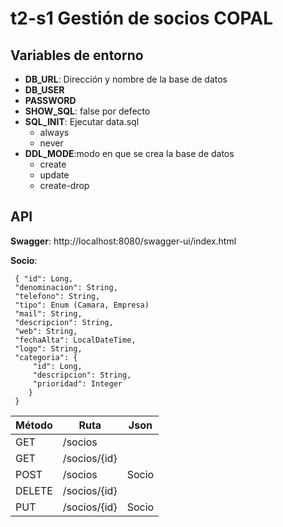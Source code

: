 

# t2-s1 Gestión de socios COPAL

## Variables de entorno
- **DB_URL**: Dirección y nombre de la base de datos
- **DB_USER**
- **PASSWORD**
- **SHOW_SQL**: false por defecto
- **SQL_INIT**: Ejecutar data.sql
    - always
    - never
- **DDL_MODE**:modo en que se crea la base de  datos
    - create
    - update
    - create-drop

## API
**Swagger**: http://localhost:8080/swagger-ui/index.html

**Socio**:


     { "id": Long, 
     "denominacion": String, 
     "telefono": String, 
     "tipo": Enum (Camara, Empresa)        
     "mail": String,  
     "descripcion": String, 
     "web": String, 
     "fechaAlta": LocalDateTime, 
     "logo": String, 
     "categoria": { 
         "id": Long, 
         "descripcion": String, 
         "prioridad": Integer 
        } 
     }  

|Método  |Ruta  |Json |  
|--|--|--|  
|GET  |/socios  ||  
|GET  |/socios/{id}  ||  
|POST  |/socios  |Socio|  
|DELETE  |/socios/{id}  ||  
|PUT  |/socios/{id}  |Socio|
